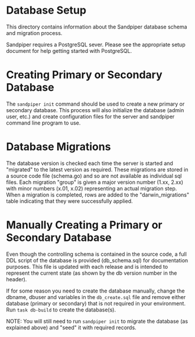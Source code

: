 # Database Setup

This directory contains information about the Sandpiper database schema and migration process. 

Sandpiper requires a PostgreSQL sever. Please see the appropriate setup document for help getting started with PostgreSQL.

# Creating Primary or Secondary Database

The `sandpiper init` command should be used to create a new primary or secondary database. This process will also initialize the database (admin user, etc.) and create configuration files for the server and sandpiper command line program to use.

# Database Migrations

The database version is checked each time the server is started and "migrated" to the latest version as required. These migrations are stored in a source code file (schema.go) and so are not available as individual sql files.
Each migration "group" is given a major version number (1.xx, 2.xx) with minor numbers (x.01, x.02) representing an actual migration step. When a migration is completed, rows are added to the "darwin_migrations" table indicating that they were successfully applied. 

# Manually Creating a Primary or Secondary Database

Even though the controlling schema is contained in the source code, a full DDL script of the database is provided (db_schema.sql) for documentation purposes. This file is updated with each release and is intended to represent the current state (as shown by the db version number in the header). 

If for some reason you need to create the database manually, change the dbname, dbuser and variables in the `db_create.sql` file and remove either database (primary or secondary) that is not required in your
environment. Run `task db-build` to create the database(s).

NOTE: You will still need to run `sandpiper init` to migrate the database (as explained above) and "seed" it with required records.

